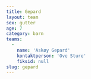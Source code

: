```yaml
---
title: Gepard
layout: team
sex: gutter
age: 7
category: barn
teams:
  -
    name: 'Askøy Gepard'
    kontaktperson: 'Ove Sture'
    fiksid: null
slug: gepard
---
```

